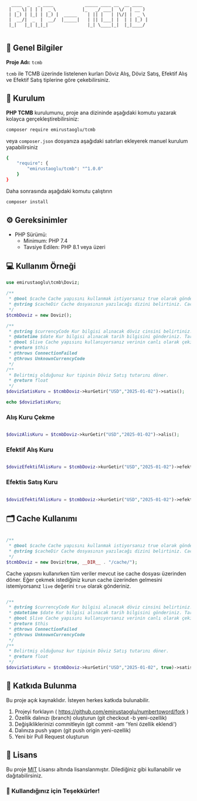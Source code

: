 ```tcmb

  ____  _   _ ____            _____ ____ __  __ ____  
 |  _ \| | | |  _ \          |_   _/ ___|  \/  | __ ) 
 | |_) | |_| | |_) |  _____    | || |   | |\/| |  _ \ 
 |  __/|  _  |  __/  |_____|   | || |___| |  | | |_) |
 |_|   |_| |_|_|               |_| \____|_|  |_|____/ 
                                                      

```


## 📜 Genel Bilgiler

**Proje Adı:** `tcmb`

`tcmb` ile TCMB üzerinde listelenen kurları Döviz Alış, Döviz Satış, Efektif Alış ve Efektif Satış tiplerine göre çekebilirsiniz.

## 🚀 Kurulum

**PHP TCMB** kurulumunu, proje ana dizininde aşağıdaki komutu yazarak kolayca gerçekleştirebilirsiniz:

```bash
composer require emirustaoglu/tcmb
```

veya `composer.json` dosyanıza aşağıdaki satırları ekleyerek manuel kurulum yapabilirsiniz

```bash
{
    "require": {
        "emirustaoglu/tcmb": "^1.0.0"
    }
}
```

Daha sonrasında aşağıdaki komutu çalıştırın

```bash
composer install
```

## ⚙️ Gereksinimler

- PHP Sürümü:
    - Minimum: PHP 7.4
    - Tavsiye Edilen: PHP 8.1 veya üzeri

## 💻 Kullanım Örneği

```php
use emirustaoglu\tcmb\Doviz;

/**
 * @bool $cache Cache yapısını kullanmak istiyorsanız true olarak gönderiniz. Böylelikler her seferinde TCMB dan veriler her seferinde çekilmez.
 * @string $cacheDir Cache dosyasının yazılacağı dizini belirtiniz. Cache dosyası belirteceğiniz dizin altında talep edilen tarihin adı ile saklanacaktır. Örn: 2025-01-03.json
 */
$tcmbDoviz = new Doviz();

/**
 * @string $currencyCode Kur bilgisi alınacak döviz cinsini belirtiniz.
 * @datetime $date Kur bilgisi alınacak tarih bilgisini gönderiniz. Tarih bilgisi gönderilmediğinde günün tarihi alınır.
 * @bool $live Cache yapısını kullanıyorsanız verinin canlı olarak çekilmesi için true olarak gönderiniz.
 * @return $this
 * @throws ConnectionFailed
 * @throws UnknownCurrencyCode
 */
/**
 * Belirtmiş olduğunuz kur tipinin Döviz Satış tutarını döner.
 * @return float
 */
$dovizSatisKuru = $tcmbDoviz->kurGetir("USD","2025-01-02")->satis();

echo $dovizSatisKuru;
```
### Alış Kuru Çekme

```php

$dovizAlisKuru = $tcmbDoviz->kurGetir("USD","2025-01-02")->alis();

```

### Efektif Alış Kuru

```php

$dovizEfektifAlisKuru = $tcmbDoviz->kurGetir("USD","2025-01-02")->efektifAlis();

```

### Efektis Satış Kuru

```php

$dovizEfektifAlisKuru = $tcmbDoviz->kurGetir("USD","2025-01-02")->efektifAlis();

```

## 🗂️ Cache Kullanımı

```php

/**
 * @bool $cache Cache yapısını kullanmak istiyorsanız true olarak gönderiniz. Böylelikler her seferinde TCMB dan veriler her seferinde çekilmez.
 * @string $cacheDir Cache dosyasının yazılacağı dizini belirtiniz. Cache dosyası belirteceğiniz dizin altında talep edilen tarihin adı ile saklanacaktır. Örn: 2025-01-03.json
 */
$tcmbDoviz = new Doviz(true, __DIR__ . "/cache/");

```
Cache yapısını kullanırken tüm veriler mevcut ise cache dosyası üzerinden döner. Eğer çekmek istediğiniz kurun cache üzerinden gelmesini istemiyorsanız `live` değerini `true` olarak gönderiniz.

```php

/**
 * @string $currencyCode Kur bilgisi alınacak döviz cinsini belirtiniz.
 * @datetime $date Kur bilgisi alınacak tarih bilgisini gönderiniz. Tarih bilgisi gönderilmediğinde günün tarihi alınır.
 * @bool $live Cache yapısını kullanıyorsanız verinin canlı olarak çekilmesi için true olarak gönderiniz.
 * @return $this
 * @throws ConnectionFailed
 * @throws UnknownCurrencyCode
 */
/**
 * Belirtmiş olduğunuz kur tipinin Döviz Satış tutarını döner.
 * @return float
 */
$dovizSatisKuru = $tcmbDoviz->kurGetir("USD","2025-01-02", true)->satis();

```

## 🤝 Katkıda Bulunma
Bu proje açık kaynaklıdır. İsteyen herkes katkıda bulunabilir.

1. Projeyi forklayın ( https://github.com/emirustaoglu/numbertoword/fork )
2. Özellik dalınızı (branch) oluşturun (git checkout -b yeni-ozellik)
3. Değişikliklerinizi commitleyin (git commit -am 'Yeni özellik eklendi')
4. Dalınıza push yapın (git push origin yeni-ozellik)
5. Yeni bir Pull Request oluşturun

## 📜 Lisans
Bu proje [MIT](http://opensource.org/licenses/MIT) Lisansı altında lisanslanmıştır. Dilediğiniz gibi kullanabilir ve dağıtabilirsiniz.

### 🎉 Kullandığınız için Teşekkürler!
